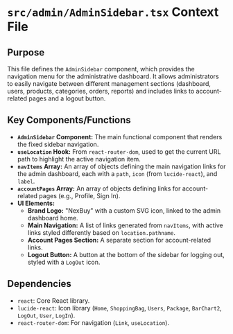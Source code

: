 # `src/admin/AdminSidebar.tsx` Context File

## Purpose
This file defines the `AdminSidebar` component, which provides the navigation menu for the administrative dashboard. It allows administrators to easily navigate between different management sections (dashboard, users, products, categories, orders, reports) and includes links to account-related pages and a logout button.

## Key Components/Functions
- **`AdminSidebar` Component:** The main functional component that renders the fixed sidebar navigation.
- **`useLocation` Hook:** From `react-router-dom`, used to get the current URL path to highlight the active navigation item.
- **`navItems` Array:** An array of objects defining the main navigation links for the admin dashboard, each with a `path`, `icon` (from `lucide-react`), and `label`.
- **`accountPages` Array:** An array of objects defining links for account-related pages (e.g., Profile, Sign In).
- **UI Elements:**
    - **Brand Logo:** "NexBuy" with a custom SVG icon, linked to the admin dashboard home.
    - **Main Navigation:** A list of links generated from `navItems`, with active links styled differently based on `location.pathname`.
    - **Account Pages Section:** A separate section for account-related links.
    - **Logout Button:** A button at the bottom of the sidebar for logging out, styled with a `LogOut` icon.

## Dependencies
- `react`: Core React library.
- `lucide-react`: Icon library (`Home`, `ShoppingBag`, `Users`, `Package`, `BarChart2`, `LogOut`, `User`, `LogIn`).
- `react-router-dom`: For navigation (`Link`, `useLocation`).
